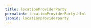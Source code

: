 ```yaml
---
title: locationProviderParty
permalink: locationProviderParty.html
jsonid: locationproviderparty
---
```

